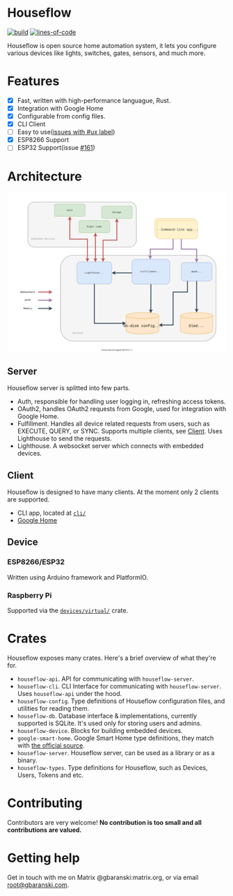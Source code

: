# Houseflow

[![build](https://img.shields.io/github/workflow/status/gbaranski/houseflow/CI)](https://github.com/gbaranski/houseflow/actions?query=workflow%3ACI)
[![lines-of-code](https://img.shields.io/tokei/lines/github/gbaranski/houseflow)](https://github.com/gbaranski/houseflow)

Houseflow is open source home automation system, it lets you configure various devices like lights, switches, gates, sensors, and much more.

# Features

- [x] Fast, written with high-performance languague, Rust.
- [x] Integration with Google Home
- [x] Configurable from config files.
- [x] CLI Client
- [ ] Easy to use([issues with #ux label](https://github.com/gbaranski/houseflow/issues?q=is%3Aissue+label%3Aux+))
- [x] ESP8266 Support 
- [ ] ESP32 Support(issue [#161](https://github.com/gbaranski/houseflow/issues/161))

# Architecture

<img src="./docs/architecture.svg">

## Server

Houseflow server is splitted into few parts.

- Auth, responsible for handling user logging in, refreshing access tokens.
- OAuth2, handles OAuth2 requests from Google, used for integration with Google Home.
- Fulfillment. Handles all device related requests from users, such as EXECUTE, QUERY, or SYNC. Supports multiple clients, see [Client](#Client). Uses Lighthouse to send the requests.
- Lighthouse. A websocket server which connects with embedded devices.

## Client

Houseflow is designed to have many clients. At the moment only 2 clients are supported.

- CLI app, located at [`cli/`](./cli)
- [Google Home](https://developers.google.com/assistant/smarthome/overview)

## Device

### ESP8266/ESP32

Written using Arduino framework and PlatformIO.

### Raspberry Pi

Supported via the [`devices/virtual/`](devices/virtual) crate.

# Crates

Houseflow exposes many crates. Here's a brief overview of what they're for.
- `houseflow-api`. API for communicating with `houseflow-server`.
- `houseflow-cli`. CLI Interface for communicating with `houseflow-server`. Uses `houseflow-api` under the hood.
- `houseflow-config`. Type definitions of Houseflow configuration files, and utilities for reading them.
- `houseflow-db`. Database interface & implementations, currently supported is SQLite. It's used only for storing users and admins.
- `houseflow-device`. Blocks for building embedded devices.
- `google-smart-home`. Google Smart Home type definitions, they match with [the official source](https://developers.google.com/assistant/smarthome/overview).
- `houseflow-server`. Houseflow server, can be used as a library or as a binary.
- `houseflow-types`. Type definitions for Houseflow, such as Devices, Users, Tokens and etc.

# Contributing
Contributors are very welcome! **No contribution is too small and all contributions are valued.**

# Getting help

Get in touch with me on Matrix @gbaranski:matrix.org, or via email root@gbaranski.com.
